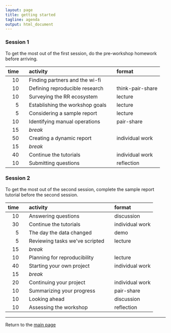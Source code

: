 ```yaml
---
layout: page
title: getting started
tagline: agenda 
output: html_document 
---
```










### Session 1

To get the most out of the first session, do the pre-workshop homework before arriving. 


| time|   |activity                        |   |format           |
|----:|:--|:-------------------------------|:--|:----------------|
|   10|   |Finding partners and the wi-fi  |   |                 |
|   10|   |Defining reproducible research  |   |think-pair-share |
|   10|   |Surveying the RR ecosystem      |   |lecture          |
|    5|   |Establishing the workshop goals |   |lecture          |
|    5|   |Considering a sample report     |   |lecture          |
|   10|   |Identifying manual operations   |   |pair-share       |
|   15|   |*break*                         |   |                 |
|   50|   |Creating a dynamic report       |   |individual work  |
|   15|   |*break*                         |   |                 |
|   40|   |Continue the tutorials          |   |individual work  |
|   10|   |Submitting questions            |   |reflection       |

### Session 2

To get the most out of the second session, complete the sample report tutorial before the second session.  


| time|   |activity                       |   |format          |
|----:|:--|:------------------------------|:--|:---------------|
|   10|   |Answering questions            |   |discussion      |
|   30|   |Continue the tutorials         |   |individual work |
|    5|   |The day the data changed       |   |demo            |
|    5|   |Reviewing tasks we've scripted |   |lecture         |
|   15|   |*break*                        |   |                |
|   10|   |Planning for reproducibility   |   |lecture         |
|   40|   |Starting your own project      |   |individual work |
|   15|   |*break*                        |   |                |
|   20|   |Continuing your project        |   |individual work |
|   10|   |Summarizing your progress      |   |pair-share      |
|   10|   |Looking ahead                  |   |discussion      |
|   10|   |Assessing the workshop         |   |reflection      |


--- 
Return to the [main page](../index.html) 

